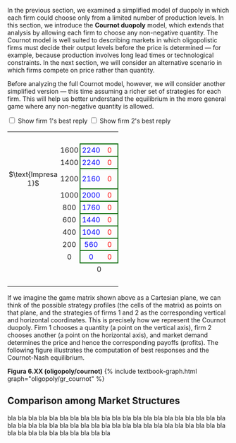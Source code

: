 <style>
.alfgamebig td {
  padding: 3px;
  text-align: center;
  font-size: 16px;
</style>



In the previous section, we examined a simplified model of duopoly in which each firm could choose only from a limited number of production levels. In this section, we introduce the <b>Cournot duopoly</b> model, which extends that analysis by allowing each firm to choose any non-negative quantity. The Cournot model is well suited to describing markets in which oligopolistic firms must decide their output levels before the price is determined — for example, because production involves long lead times or technological constraints. In the next section, we will consider an alternative scenario in which firms compete on price rather than quantity.

Before analyzing the full Cournot model, however, we will consider another simplified version — this time assuming a richer set of strategies for each firm. This will help us better understand the equilibrium in the more general game where any non-negative quantity is allowed.



<span class="marginnote">
<input type="checkbox" id="BR1check9" onclick="BR1highlight9('#add7ff')"> Show firm 1's best reply
</span>
<span class="marginnote">
<input type="checkbox" id="BR2check9" onclick="BR2highlight9('#ffc0c0')"> Show firm 2's best reply
</span>



<br>







<!-- 9x9 discrete Cournot duopoly -->


<table class="alfgamebig" style="width:50%; table-layout:auto; border-collapse: collapse">
  <tr>
    <td style="visibility: hidden"> ImpB </td>
    <td style="visibility: hidden"> 555 </td>
    <td style="visibility: hidden"> 333 </td>
    <td style="visibility: hidden"> 333 </td>
    <td style="visibility: hidden"> 333 </td>
    <td style="visibility: hidden"> 333 </td>
    <td style="visibility: hidden"> 333 </td>
    <td style="visibility: hidden"> 333 </td>
    <td style="visibility: hidden"> 333 </td>
    <td style="visibility: hidden"> 333 </td>
  </tr>
  <tr>
    <td>
    </td>
    <td>
    1600
    </td><td id="br1cell1game9" style="border-top:solid 2px #060; border-left:solid 2px #060; color:blue">
        2240</td><td style="border-top:solid 2px #060; border-right:solid 2px #060; color:red">
        0
    </td><td style="border-top:solid 2px #060; border-left:solid 2px #060; color:blue">
        1920</td><td style="border-top:solid 2px #060; border-right:solid 2px #060; color:red">
        240
    </td><td style="border-top:solid 2px #060; border-left:solid 2px #060; color:blue">
        1600</td><td style="border-top:solid 2px #060; border-right:solid 2px #060; color:red">
        400
    </td><td style="border-top:solid 2px #060; border-left:solid 2px #060; color:blue">
        1280</td><td id="br2cell1game9" style="border-top:solid 2px #060; border-right:solid 2px #060; color:red">
        480
    </td><td style="border-top:solid 2px #060; border-left:solid 2px #060; color:blue">
        960</td><td id="br2cell2game9" style="border-top:solid 2px #060; border-right:solid 2px #060; color:red">
        480
    </td><td style="border-top:solid 2px #060; border-left:solid 2px #060; color:blue">
        640</td><td style="border-top:solid 2px #060; border-right:solid 2px #060; color:red">
        400
    </td><td style="border-top:solid 2px #060; border-left:solid 2px #060; color:blue">
        320</td><td style="border-top:solid 2px #060; border-right:solid 2px #060; color:red">
        240
    </td><td style="border-top:solid 2px #060; border-left:solid 2px #060; color:blue">
        0</td><td style="border-top:solid 2px #060; border-right:solid 2px #060; color:red">
        0
    </td><td style="border-top:solid 2px #060; border-left:solid 2px #060; color:blue">
        -320</td><td style="border-top:solid 2px #060; border-right:solid 2px #060; color:red">
        -320
    </td>
  </tr>
  <tr>
    <td></td>
    <td>
    1400
    </td><td id="br1cell2game9" style="border-top:solid 2px #060; border-left:solid 2px #060; color:blue">
        2240</td><td style="border-top:solid 2px #060; border-right:solid 2px #060; color:red">
        0
    </td><td id="br1cell3game9" style="border-top:solid 2px #060; border-left:solid 2px #060; color:blue">
        1960</td><td style="border-top:solid 2px #060; border-right:solid 2px #060; color:red">
        280
    </td><td id="br1cell4game9" style="border-top:solid 2px #060; border-left:solid 2px #060; color:blue">
        1680</td><td style="border-top:solid 2px #060; border-right:solid 2px #060; color:red">
        480
    </td><td style="border-top:solid 2px #060; border-left:solid 2px #060; color:blue">
        1400</td><td style="border-top:solid 2px #060; border-right:solid 2px #060; color:red">
        600
    </td><td style="border-top:solid 2px #060; border-left:solid 2px #060; color:blue">
        1120</td><td id="br2cell3game9" style="border-top:solid 2px #060; border-right:solid 2px #060; color:red">
        640
    </td><td style="border-top:solid 2px #060; border-left:solid 2px #060; color:blue">
        840</td><td style="border-top:solid 2px #060; border-right:solid 2px #060; color:red">
        600
    </td><td style="border-top:solid 2px #060; border-left:solid 2px #060; color:blue">
        560</td><td style="border-top:solid 2px #060; border-right:solid 2px #060; color:red">
        480
    </td><td style="border-top:solid 2px #060; border-left:solid 2px #060; color:blue">
        280</td><td style="border-top:solid 2px #060; border-right:solid 2px #060; color:red">
        280
    </td><td style="border-top:solid 2px #060; border-left:solid 2px #060; color:blue">
        0</td><td style="border-top:solid 2px #060; border-right:solid 2px #060; color:red">
        0
    </td>
  </tr>
  <tr>
    <td style="vertical-align:bottom; text-align:center">
    $\text{Impresa 1}$
    </td>
    <td>
    1200
    </td><td style="border-top:solid 2px #060; border-left:solid 2px #060; color:blue">
        2160</td><td style="border-top:solid 2px #060; border-right:solid 2px #060; color:red">
        0
    </td><td style="border-top:solid 2px #060; border-left:solid 2px #060; color:blue">
        1920</td><td style="border-top:solid 2px #060; border-right:solid 2px #060; color:red">
        320
    </td><td id="br1cell5game9" style="border-top:solid 2px #060; border-left:solid 2px #060; color:blue">
        1680</td><td style="border-top:solid 2px #060; border-right:solid 2px #060; color:red">
        560
    </td><td id="br1cell6game9" style="border-top:solid 2px #060; border-left:solid 2px #060; color:blue">
        1440</td><td style="border-top:solid 2px #060; border-right:solid 2px #060; color:red">
        720
    </td><td id="br1cell7game9" style="border-top:solid 2px #060; border-left:solid 2px #060; color:blue">
        1200</td><td id="br2cell4game9" style="border-top:solid 2px #060; border-right:solid 2px #060; color:red">
        800
    </td><td style="border-top:solid 2px #060; border-left:solid 2px #060; color:blue">
        960</td><td id="br2cell5game9" style="border-top:solid 2px #060; border-right:solid 2px #060; color:red">
        800
    </td><td style="border-top:solid 2px #060; border-left:solid 2px #060; color:blue">
        720</td><td style="border-top:solid 2px #060; border-right:solid 2px #060; color:red">
        720
    </td><td style="border-top:solid 2px #060; border-left:solid 2px #060; color:blue">
        480</td><td style="border-top:solid 2px #060; border-right:solid 2px #060; color:red">
        560
    </td><td style="border-top:solid 2px #060; border-left:solid 2px #060; color:blue">
        240</td><td style="border-top:solid 2px #060; border-right:solid 2px #060; color:red">
        320
    </td>
  </tr>
  <tr>
    <td>
    </td>
    <td>
    1000
    </td><td style="border-top:solid 2px #060; border-left:solid 2px #060; color:blue">
        2000</td><td style="border-top:solid 2px #060; border-right:solid 2px #060; color:red">
        0
    </td><td style="border-top:solid 2px #060; border-left:solid 2px #060; color:blue">
        1800</td><td style="border-top:solid 2px #060; border-right:solid 2px #060; color:red">
        360
    </td><td style="border-top:solid 2px #060; border-left:solid 2px #060; color:blue">
        1600</td><td style="border-top:solid 2px #060; border-right:solid 2px #060; color:red">
        640
    </td><td style="border-top:solid 2px #060; border-left:solid 2px #060; color:blue">
        1400</td><td style="border-top:solid 2px #060; border-right:solid 2px #060; color:red">
        840
    </td><td id="br1cell8game9" style="border-top:solid 2px #060; border-left:solid 2px #060; color:blue">
        1200</td><td style="border-top:solid 2px #060; border-right:solid 2px #060; color:red">
        960
    </td><td id="br1cell9game9" style="border-top:solid 2px #060; border-left:solid 2px #060; color:blue">
        1000</td><td id="br2cell6game9" style="border-top:solid 2px #060; border-right:solid 2px #060; color:red">
        1000
    </td><td id="br1cell10game9" style="border-top:solid 2px #060; border-left:solid 2px #060; color:blue">
        800</td><td style="border-top:solid 2px #060; border-right:solid 2px #060; color:red">
        960
    </td><td style="border-top:solid 2px #060; border-left:solid 2px #060; color:blue">
        600</td><td style="border-top:solid 2px #060; border-right:solid 2px #060; color:red">
        840
    </td><td style="border-top:solid 2px #060; border-left:solid 2px #060; color:blue">
        400</td><td style="border-top:solid 2px #060; border-right:solid 2px #060; color:red">
        640
    </td>
  </tr>
  <tr>
    <td>
    </td>
    <td>
    800
    </td><td style="border-top:solid 2px #060; border-left:solid 2px #060; color:blue">
        1760</td><td style="border-top:solid 2px #060; border-right:solid 2px #060; color:red">
        0
    </td><td style="border-top:solid 2px #060; border-left:solid 2px #060; color:blue">
        1600</td><td style="border-top:solid 2px #060; border-right:solid 2px #060; color:red">
        400
    </td><td style="border-top:solid 2px #060; border-left:solid 2px #060; color:blue">
        1440</td><td style="border-top:solid 2px #060; border-right:solid 2px #060; color:red">
        720
    </td><td style="border-top:solid 2px #060; border-left:solid 2px #060; color:blue">
        1280</td><td style="border-top:solid 2px #060; border-right:solid 2px #060; color:red">
        960
    </td><td style="border-top:solid 2px #060; border-left:solid 2px #060; color:blue">
        1120</td><td style="border-top:solid 2px #060; border-right:solid 2px #060; color:red">
        1120
    </td><td style="border-top:solid 2px #060; border-left:solid 2px #060; color:blue">
        960</td><td id="br2cell7game9" style="border-top:solid 2px #060; border-right:solid 2px #060; color:red">
        1200
    </td><td id="br1cell11game9" style="border-top:solid 2px #060; border-left:solid 2px #060; color:blue">
        800</td><td id="br2cell8game9" style="border-top:solid 2px #060; border-right:solid 2px #060; color:red">
        1200
    </td><td id="br1cell12game9" style="border-top:solid 2px #060; border-left:solid 2px #060; color:blue">
        640</td><td style="border-top:solid 2px #060; border-right:solid 2px #060; color:red">
        1120
    </td><td id="br1cell13game9" style="border-top:solid 2px #060; border-left:solid 2px #060; color:blue">
        480</td><td style="border-top:solid 2px #060; border-right:solid 2px #060; color:red">
        960
    </td>
  </tr>
  <tr>
    <td>
    </td>
    <td>
    600
    </td><td style="border-top:solid 2px #060; border-left:solid 2px #060; color:blue">
        1440</td><td style="border-top:solid 2px #060; border-right:solid 2px #060; color:red">
        0
    </td><td style="border-top:solid 2px #060; border-left:solid 2px #060; color:blue">
        1320</td><td style="border-top:solid 2px #060; border-right:solid 2px #060; color:red">
        440
    </td><td style="border-top:solid 2px #060; border-left:solid 2px #060; color:blue">
        1200</td><td style="border-top:solid 2px #060; border-right:solid 2px #060; color:red">
        800
    </td><td style="border-top:solid 2px #060; border-left:solid 2px #060; color:blue">
        1080</td><td style="border-top:solid 2px #060; border-right:solid 2px #060; color:red">
        1080
    </td><td style="border-top:solid 2px #060; border-left:solid 2px #060; color:blue">
        960</td><td style="border-top:solid 2px #060; border-right:solid 2px #060; color:red">
        1280
    </td><td style="border-top:solid 2px #060; border-left:solid 2px #060; color:blue">
        840</td><td style="border-top:solid 2px #060; border-right:solid 2px #060; color:red">
        1400
    </td><td style="border-top:solid 2px #060; border-left:solid 2px #060; color:blue">
        720</td><td id="br2cell9game9" style="border-top:solid 2px #060; border-right:solid 2px #060; color:red">
        1440
    </td><td style="border-top:solid 2px #060; border-left:solid 2px #060; color:blue">
        600</td><td style="border-top:solid 2px #060; border-right:solid 2px #060; color:red">
        1400
    </td><td id="br1cell14game9" style="border-top:solid 2px #060; border-left:solid 2px #060; color:blue">
        480</td><td style="border-top:solid 2px #060; border-right:solid 2px #060; color:red">
        1280
    </td>
  </tr>
  <tr>
    <td>
    </td>
    <td>
    400
    </td><td style="border-top:solid 2px #060; border-left:solid 2px #060; color:blue">
        1040</td><td style="border-top:solid 2px #060; border-right:solid 2px #060; color:red">
        0
    </td><td style="border-top:solid 2px #060; border-left:solid 2px #060; color:blue">
        960</td><td style="border-top:solid 2px #060; border-right:solid 2px #060; color:red">
        480
    </td><td style="border-top:solid 2px #060; border-left:solid 2px #060; color:blue">
        880</td><td style="border-top:solid 2px #060; border-right:solid 2px #060; color:red">
        880
    </td><td style="border-top:solid 2px #060; border-left:solid 2px #060; color:blue">
        800</td><td style="border-top:solid 2px #060; border-right:solid 2px #060; color:red">
        1200
    </td><td style="border-top:solid 2px #060; border-left:solid 2px #060; color:blue">
        720</td><td style="border-top:solid 2px #060; border-right:solid 2px #060; color:red">
        1440
    </td><td style="border-top:solid 2px #060; border-left:solid 2px #060; color:blue">
        640</td><td style="border-top:solid 2px #060; border-right:solid 2px #060; color:red">
        1600
    </td><td style="border-top:solid 2px #060; border-left:solid 2px #060; color:blue">
        560</td><td id="br2cell10game9" style="border-top:solid 2px #060; border-right:solid 2px #060; color:red">
        1680
    </td><td style="border-top:solid 2px #060; border-left:solid 2px #060; color:blue">
        480</td><td id="br2cell11game9" style="border-top:solid 2px #060; border-right:solid 2px #060; color:red">
        1680
    </td><td style="border-top:solid 2px #060; border-left:solid 2px #060; color:blue">
        400</td><td style="border-top:solid 2px #060; border-right:solid 2px #060; color:red">
        1600
    </td>
  </tr>
  <tr>
    <td>
    </td>
    <td>
    200
    </td><td style="border-top:solid 2px #060; border-left:solid 2px #060; color:blue">
        560</td><td style="border-top:solid 2px #060; border-right:solid 2px #060; color:red">
        0
    </td><td style="border-top:solid 2px #060; border-left:solid 2px #060; color:blue">
        520</td><td style="border-top:solid 2px #060; border-right:solid 2px #060; color:red">
        520
    </td><td style="border-top:solid 2px #060; border-left:solid 2px #060; color:blue">
        480</td><td style="border-top:solid 2px #060; border-right:solid 2px #060; color:red">
        960
    </td><td style="border-top:solid 2px #060; border-left:solid 2px #060; color:blue">
        440</td><td style="border-top:solid 2px #060; border-right:solid 2px #060; color:red">
        1320
    </td><td style="border-top:solid 2px #060; border-left:solid 2px #060; color:blue">
        400</td><td style="border-top:solid 2px #060; border-right:solid 2px #060; color:red">
        1600
    </td><td style="border-top:solid 2px #060; border-left:solid 2px #060; color:blue">
        360</td><td style="border-top:solid 2px #060; border-right:solid 2px #060; color:red">
        1800
    </td><td style="border-top:solid 2px #060; border-left:solid 2px #060; color:blue">
        320</td><td style="border-top:solid 2px #060; border-right:solid 2px #060; color:red">
        1920
    </td><td style="border-top:solid 2px #060; border-left:solid 2px #060; color:blue">
        280</td><td id="br2cell12game9" style="border-top:solid 2px #060; border-right:solid 2px #060; color:red">
        1960
    </td><td style="border-top:solid 2px #060; border-left:solid 2px #060; color:blue">
        240</td><td style="border-top:solid 2px #060; border-right:solid 2px #060; color:red">
        1920
    </td>
  </tr>
  <tr>
    <td></td>
    <td>
    0
    </td><td style="border-bottom:solid 2px #060; border-top:solid 2px #060; border-left:solid 2px #060; color:blue">
        0</td><td style="border-bottom:solid 2px #060; border-top:solid 2px #060; border-right:solid 2px #060; color:red">
        0
    </td><td style="border-bottom:solid 2px #060; border-top:solid 2px #060; border-left:solid 2px #060; color:blue">
        0</td><td style="border-bottom:solid 2px #060; border-top:solid 2px #060; border-right:solid 2px #060; color:red">
        560
    </td><td style="border-bottom:solid 2px #060; border-top:solid 2px #060; border-left:solid 2px #060; color:blue">
        0</td><td style="border-bottom:solid 2px #060; border-top:solid 2px #060; border-right:solid 2px #060; color:red">
        1040
    </td><td style="border-bottom:solid 2px #060; border-top:solid 2px #060; border-left:solid 2px #060; color:blue">
        0</td><td style="border-bottom:solid 2px #060; border-top:solid 2px #060; border-right:solid 2px #060; color:red">
        1440
    </td><td style="border-bottom:solid 2px #060; border-top:solid 2px #060; border-left:solid 2px #060; color:blue">
        0</td><td style="border-bottom:solid 2px #060; border-top:solid 2px #060; border-right:solid 2px #060; color:red">
        1760
    </td><td style="border-bottom:solid 2px #060; border-top:solid 2px #060; border-left:solid 2px #060; color:blue">
        0</td><td style="border-bottom:solid 2px #060; border-top:solid 2px #060; border-right:solid 2px #060; color:red">
        2000
    </td><td style="border-bottom:solid 2px #060; border-top:solid 2px #060; border-left:solid 2px #060; color:blue">
        0</td><td style="border-bottom:solid 2px #060; border-top:solid 2px #060; border-right:solid 2px #060; color:red">
        2160
    </td><td style="border-bottom:solid 2px #060; border-top:solid 2px #060; border-left:solid 2px #060; color:blue">
        0</td><td id="br2cell13game9" style="border-bottom:solid 2px #060; border-top:solid 2px #060; border-right:solid 2px #060; color:red">
        2240
    </td><td style="border-bottom:solid 2px #060; border-top:solid 2px #060; border-left:solid 2px #060; color:blue">
        0</td><td id="br2cell14game9" style="border-bottom:solid 2px #060; border-top:solid 2px #060; border-right:solid 2px #060; color:red">
        2240
    </td>
  </tr>
  <tr>
    <td colspan="2"></td>
    <td colspan="2">0</td>
    <td colspan="2">200</td>
    <td colspan="2">400</td>
    <td colspan="2">600</td>
    <td colspan="2">800</td>
    <td colspan="2">1000</td>
    <td colspan="2">1200</td>
    <td colspan="2">1400</td>
    <td colspan="2">1600</td>
  </tr>
  <tr>
    <td colspan="2"></td>
    <td colspan="18" style="vertical-align:bottom">
    $\text{Impresa 2}$
    </td>
  </tr>
</table>

<script>
function BR1highlight9(newColor) {
  var checkBox1 = document.getElementById("BR1check9");
  const br1cell1game9 = document.getElementById("br1cell1game9");
  const br1cell2game9 = document.getElementById("br1cell2game9");
  const br1cell3game9 = document.getElementById("br1cell3game9");
  const br1cell4game9 = document.getElementById("br1cell4game9");
  const br1cell5game9 = document.getElementById("br1cell5game9");
  const br1cell6game9 = document.getElementById("br1cell6game9");
  const br1cell7game9 = document.getElementById("br1cell7game9");
  const br1cell8game9 = document.getElementById("br1cell8game9");
  const br1cell9game9 = document.getElementById("br1cell9game9");
  const br1cell10game9 = document.getElementById("br1cell10game9");
  const br1cell11game9 = document.getElementById("br1cell11game9");
  const br1cell12game9 = document.getElementById("br1cell12game9");
  const br1cell13game9 = document.getElementById("br1cell13game9");
  const br1cell14game9 = document.getElementById("br1cell14game9");
  const br1cell15game9 = document.getElementById("br1cell15game9");
  if (checkBox1.checked == true){
  br1cell1game9.style.background = newColor;
  br1cell2game9.style.background = newColor;
  br1cell3game9.style.background = newColor;
  br1cell4game9.style.background = newColor;
  br1cell5game9.style.background = newColor;
  br1cell6game9.style.background = newColor;
  br1cell7game9.style.background = newColor;
  br1cell8game9.style.background = newColor;
  br1cell9game9.style.background = newColor;
  br1cell10game9.style.background = newColor;
  br1cell11game9.style.background = newColor;
  br1cell12game9.style.background = newColor;
  br1cell13game9.style.background = newColor;
  br1cell14game9.style.background = newColor;
  br1cell15game9.style.background = newColor;
  } else {
  br1cell1game9.style.background = "transparent";
  br1cell2game9.style.background = "transparent";
  br1cell3game9.style.background = "transparent";
  br1cell4game9.style.background = "transparent";
  br1cell5game9.style.background = "transparent";
  br1cell6game9.style.background = "transparent";
  br1cell7game9.style.background = "transparent";
  br1cell8game9.style.background = "transparent";
  br1cell9game9.style.background = "transparent";
  br1cell10game9.style.background = "transparent";
  br1cell11game9.style.background = "transparent";
  br1cell12game9.style.background = "transparent";
  br1cell13game9.style.background = "transparent";
  br1cell14game9.style.background = "transparent";
  br1cell15game9.style.background = "transparent";
  }
} 
function BR2highlight9(newColor) {
  var checkBox2 = document.getElementById("BR2check9");
  const br2cell1game9 = document.getElementById("br2cell1game9");
  const br2cell2game9 = document.getElementById("br2cell2game9");
  const br2cell3game9 = document.getElementById("br2cell3game9");
  const br2cell4game9 = document.getElementById("br2cell4game9");
  const br2cell5game9 = document.getElementById("br2cell5game9");
  const br2cell6game9 = document.getElementById("br2cell6game9");
  const br2cell7game9 = document.getElementById("br2cell7game9");
  const br2cell8game9 = document.getElementById("br2cell8game9");
  const br2cell9game9 = document.getElementById("br2cell9game9");
  const br2cell10game9 = document.getElementById("br2cell10game9");
  const br2cell11game9 = document.getElementById("br2cell11game9");
  const br2cell12game9 = document.getElementById("br2cell12game9");
  const br2cell13game9 = document.getElementById("br2cell13game9");
  const br2cell14game9 = document.getElementById("br2cell14game9");
  if (checkBox2.checked == true){
  br2cell1game9.style.background = newColor;
  br2cell2game9.style.background = newColor;
  br2cell3game9.style.background = newColor;
  br2cell4game9.style.background = newColor;
  br2cell5game9.style.background = newColor;
  br2cell6game9.style.background = newColor;
  br2cell7game9.style.background = newColor;
  br2cell8game9.style.background = newColor;
  br2cell9game9.style.background = newColor;
  br2cell10game9.style.background = newColor;
  br2cell11game9.style.background = newColor;
  br2cell12game9.style.background = newColor;
  br2cell13game9.style.background = newColor;
  br2cell14game9.style.background = newColor;
  } else {
  br2cell1game9.style.background = "transparent";
  br2cell2game9.style.background = "transparent";
  br2cell3game9.style.background = "transparent";
  br2cell4game9.style.background = "transparent";
  br2cell5game9.style.background = "transparent";
  br2cell6game9.style.background = "transparent";
  br2cell7game9.style.background = "transparent";
  br2cell8game9.style.background = "transparent";
  br2cell9game9.style.background = "transparent";
  br2cell10game9.style.background = "transparent";
  br2cell11game9.style.background = "transparent";
  br2cell12game9.style.background = "transparent";
  br2cell13game9.style.background = "transparent";
  br2cell14game9.style.background = "transparent";
  }
}
</script>


<!-- END OF 9x9 discrete Cournot duopoly -->



























If we imagine the game matrix shown above as a Cartesian plane, we can think of the possible strategy profiles (the cells of the matrix) as points on that plane, and the strategies of firms 1 and 2 as the corresponding vertical and horizontal coordinates. This is precisely how we represent the Cournot duopoly. Firm 1 chooses a quantity (a point on the vertical axis), firm 2 chooses another (a point on the horizontal axis), and market demand determines the price and hence the corresponding payoffs (profits). The following figure illustrates the computation of best responses and the Cournot-Nash equilibrium.


<a id="gr_oligopoly/cournot"><strong>Figura 6.XX (oligopoly/cournot)</strong></a>
{% include textbook-graph.html graph="oligopoly/gr_cournot" %}
























<h2 id="subsec_mkt-comparison">Comparison among Market Structures</h2>

bla bla bla bla bla bla bla bla bla bla bla bla bla bla bla bla bla bla bla bla bla bla bla bla bla bla bla bla bla bla bla bla bla bla bla bla bla bla bla bla bla bla bla bla bla bla bla bla bla bla bla bla 






















